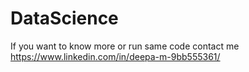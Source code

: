 # DataScience

If you want to know more or run same code contact me
https://www.linkedin.com/in/deepa-m-9bb555361/

